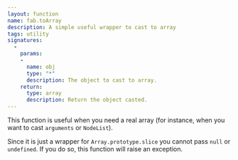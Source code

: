 ```yaml
---
layout: function
name: fab.toArray
description: A simple useful wrapper to cast to array
tags: utility
signatures:
  -
    params:
    -
      name: obj
      type: "*"
      description: The object to cast to array.
    return:
      type: array
      description: Return the object casted.
---
```


This function is useful when you need a real array (for instance, when you want to cast `arguments` or `NodeList`).

Since it is just a wrapper for `Array.prototype.slice` you cannot pass `null` or `undefined`. If you do so, this function will raise an exception.